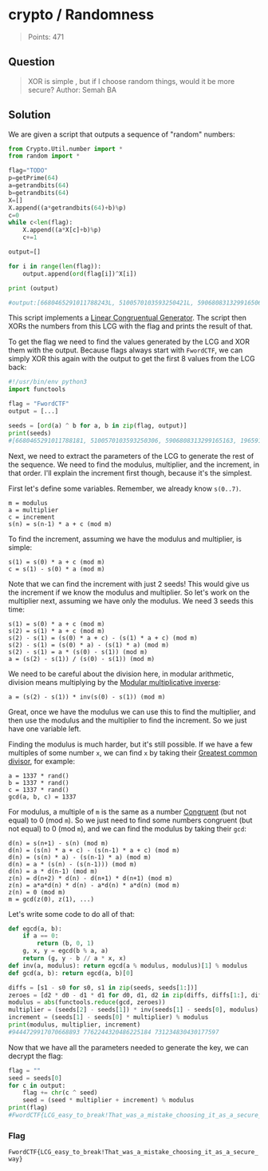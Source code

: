# crypto / Randomness

> Points: 471

## Question

> XOR is simple , but if I choose random things, would it be more secure?
> Author: Semah BA

## Solution

We are given a script that outputs a sequence of "random" numbers:

```python
from Crypto.Util.number import *
from random import *

flag="TODO"
p=getPrime(64)
a=getrandbits(64)
b=getrandbits(64)
X=[]
X.append((a*getrandbits(64)+b)%p)
c=0
while c<len(flag):
	X.append((a*X[c]+b)%p)
	c+=1

output=[]

for i in range(len(flag)):
	output.append(ord(flag[i])^X[i])

print (output)

#output:[6680465291011788243L, 5100570103593250421L, 5906808313299165060L, 1965917782737693358L, 9056785591048864624L, 1829758495155458576L, 6790868899161600055L, 1596515234863242823L, 1542626304251881891L, 8104506805098882719L, 1007224930233032567L, 3734079115803760073L, 7849173324645439452L, 8732100672289854567L, 5175836768003400781L, 1424151033239111460L, 1199105222454059911L, 1664215650827157105L, 9008386209424299800L, 484211781780518254L, 2512932525834758909L, 270126439443651096L, 3183206577049996011L, 3279047721488346724L, 3454276445316959481L, 2818682432513461896L, 1198230090827197024L, 6998819122186572678L, 9203565046169681246L, 2238598386754583423L, 467098371562174956L, 5653529053698720276L, 2015452976526330232L, 2551998512666399199L, 7069788985925185031L, 5960242873564733830L, 8674335448210427234L, 8831855692621741517L, 6943582577462564728L, 2159276184039111694L, 8688468346396385461L, 440650407436900405L, 6995840816131325250L, 4637034747767556143L, 3074066864500201630L, 3089580429060692934L, 2636919931902761401L, 5048459994558771200L, 6575450200614822046L, 666932631675155892L, 3355067815387388102L, 3494943856508019168L, 3208598838604422062L, 1651654978658074504L, 1031697828323732832L, 3522460087077276636L, 6871524519121580258L, 6523448658792083486L, 127306226106122213L, 147467006327822722L, 3241736541061054362L, 8781435214433157730L, 7267936298215752831L, 3411059229428517472L, 6597995245035183751L, 1256684894889830824L, 6272257692365676430L, 303437276610446361L, 8730871523914292433L, 6472487383860532571L, 5022165523149187811L, 4462701447753878703L, 1590013093628585660L, 4874224067795612706L]
```

This script implements a [Linear Congruentual Generator](https://en.wikipedia.org/wiki/Linear_congruential_generator). The script then XORs the numbers from this LCG with the flag and prints the result of that.

To get the flag we need to find the values generated by the LCG and XOR them with the output. Because flags always start with `FwordCTF`, we can simply XOR this again with the output to get the first 8 values from the LCG back:

```python
#!/usr/bin/env python3
import functools

flag = "FwordCTF"
output = [...]

seeds = [ord(a) ^ b for a, b in zip(flag, output)]
print(seeds)
#[6680465291011788181, 5100570103593250306, 5906808313299165163, 1965917782737693404, 9056785591048864532, 1829758495155458643, 6790868899161600099, 1596515234863242753]
```

Next, we need to extract the parameters of the LCG to generate the rest of the sequence. We need to find the modulus, multiplier, and the increment, in that order. I'll explain the increment first though, because it's the simplest.

First let's define some variables. Remember, we already know `s(0..7)`.

```
m = modulus
a = multiplier
c = increment
s(n) = s(n-1) * a + c (mod m)
```

To find the increment, assuming we have the modulus and multiplier, is simple:

```
s(1) = s(0) * a + c (mod m)
c = s(1) - s(0) * a (mod m)
```

Note that we can find the increment with just 2 seeds! This would give us the increment if we know the modulus and multiplier. So let's work on the multiplier next, assuming we have only the modulus. We need 3 seeds this time:

```
s(1) = s(0) * a + c (mod m)
s(2) = s(1) * a + c (mod m)
s(2) - s(1) = (s(0) * a + c) - (s(1) * a + c) (mod m)
s(2) - s(1) = (s(0) * a) - (s(1) * a) (mod m)
s(2) - s(1) = a * (s(0) - s(1)) (mod m)
a = (s(2) - s(1)) / (s(0) - s(1)) (mod m)
```

We need to be careful about the division here, in modular arithmetic, division means multiplying by the [Modular multiplicative inverse](https://en.wikipedia.org/wiki/Modular_multiplicative_inverse):

```
a = (s(2) - s(1)) * inv(s(0) - s(1)) (mod m)
```

Great, once we have the modulus we can use this to find the multiplier, and then use the modulus and the multiplier to find the increment. So we just have one variable left.

Finding the modulus is much harder, but it's still possible. If we have a few multiples of some number `x`, we can find `x` by taking their [Greatest common divisor](https://en.wikipedia.org/wiki/Greatest_common_divisor), for example:

```
a = 1337 * rand()
b = 1337 * rand()
c = 1337 * rand()
gcd(a, b, c) = 1337
```

For modulus, a multiple of `m` is the same as a number [Congruent](https://mathworld.wolfram.com/Congruence.html) (but not equal) to 0 (mod `m`). So we just need to find some numbers congruent (but not equal) to 0 (mod `m`), and we can find the modulus by taking their `gcd`:

```
d(n) = s(n+1) - s(n) (mod m)
d(n) = (s(n) * a + c) - (s(n-1) * a + c) (mod m)
d(n) = (s(n) * a) - (s(n-1) * a) (mod m)
d(n) = a * (s(n) - (s(n-1))) (mod m)
d(n) = a * d(n-1) (mod m)
z(n) = d(n+2) * d(n) - d(n+1) * d(n+1) (mod m)
z(n) = a*a*d(n) * d(n) - a*d(n) * a*d(n) (mod m)
z(n) = 0 (mod m)
m = gcd(z(0), z(1), ...)
```

Let's write some code to do all of that:

```python
def egcd(a, b):
	if a == 0:
		return (b, 0, 1)
	g, x, y = egcd(b % a, a)
	return (g, y - b // a * x, x)
def inv(a, modulus): return egcd(a % modulus, modulus)[1] % modulus
def gcd(a, b): return egcd(a, b)[0]

diffs = [s1 - s0 for s0, s1 in zip(seeds, seeds[1:])]
zeroes = [d2 * d0 - d1 * d1 for d0, d1, d2 in zip(diffs, diffs[1:], diffs[2:])]
modulus = abs(functools.reduce(gcd, zeroes))
multiplier = (seeds[2] - seeds[1]) * inv(seeds[1] - seeds[0], modulus) % modulus
increment = (seeds[1] - seeds[0] * multiplier) % modulus
print(modulus, multiplier, increment)
#9444729917070668893 7762244320486225184 731234830430177597
```

Now that we have all the parameters needed to generate the key, we can decrypt the flag:

```python
flag = ""
seed = seeds[0]
for c in output:
	flag += chr(c ^ seed)
	seed = (seed * multiplier + increment) % modulus
print(flag)
#FwordCTF{LCG_easy_to_break!That_was_a_mistake_choosing_it_as_a_secure_way}
```

### Flag

`FwordCTF{LCG_easy_to_break!That_was_a_mistake_choosing_it_as_a_secure_way}`
